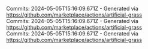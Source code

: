 Commits: 2024-05-05T15:16:09.671Z - Generated via https://github.com/marketplace/actions/artificial-grass
<br>
Commits: 2024-05-05T15:16:09.671Z - Generated via https://github.com/marketplace/actions/artificial-grass
<br>
Commits: 2024-05-05T15:16:09.671Z - Generated via https://github.com/marketplace/actions/artificial-grass
<br>
